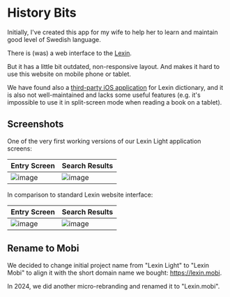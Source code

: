 # History Bits

Initially, I've created this app for my wife to help her to learn and maintain good level of Swedish language.

There is (was) a web interface to the [Lexin](http://lexin2.nada.kth.se/lexin/).

But it has a little bit outdated, non-responsive layout. And makes it hard to use this website on mobile phone or tablet.

We have found also a [third-party iOS application](https://apps.apple.com/se/app/lexin/id882570460) for Lexin dictionary, and it is also not well-maintained and lacks some useful features (e.g. it's impossible to use it in split-screen mode when reading a book on a tablet).

## Screenshots

One of the very first working versions of our Lexin Light application screens:

| Entry Screen | Search Results |
|--------------|----------------|
| ![image](https://user-images.githubusercontent.com/113878/134806034-3a709670-1022-421b-b477-28613ebc0864.png) | ![image](https://user-images.githubusercontent.com/113878/134806082-2886da0c-3d1a-4a9b-8ae8-c1af3f392c70.png) |

In comparison to standard Lexin website interface:

| Entry Screen | Search Results |
|--------------|----------------|
| ![image](https://user-images.githubusercontent.com/113878/134809705-6fe7f038-bafd-4a90-8a17-afa588504b35.png) | ![image](https://user-images.githubusercontent.com/113878/134809719-4292915f-b09a-4b79-a6d0-bbf8d9742896.png) |

## Rename to Mobi

We decided to change initial project name from "Lexin Light" to "Lexin Mobi" to align it with the short domain name we bought: https://lexin.mobi.

In 2024, we did another micro-rebranding and renamed it to "Lexin.mobi".
